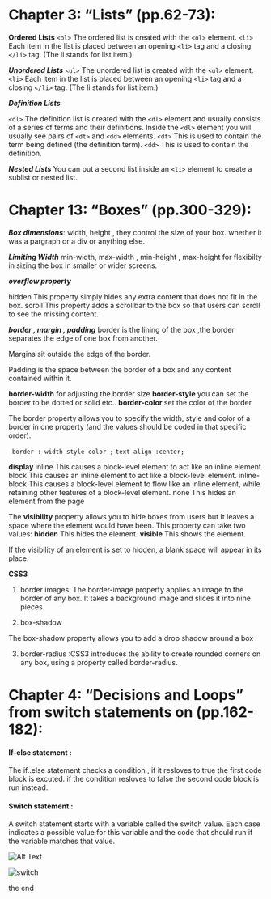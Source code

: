 # Chapter 3: “Lists” (pp.62-73):

**Ordered Lists**
```<ol>```
The ordered list is created with
the ```<ol>``` element.
```<li>```
Each item in the list is placed
between an opening ```<li>``` tag
and a closing ```</li>``` tag. (The li
stands for list item.)

***Unordered Lists***
```<ul>```
The unordered list is created
with the ```<ul>``` element.
```<li>```
Each item in the list is placed
between an opening ```<li>``` tag
and a closing ```</li>``` tag. (The li
stands for list item.)


***Definition Lists***

```<dl>```
The definition list is created with
the ```<dl>``` element and usually
consists of a series of terms and
their definitions.
Inside the ```<dl>``` element you will
usually see pairs of ```<dt>``` and
```<dd>``` elements.
```<dt>```
This is used to contain the term
being defined (the definition
term).
```<dd>```
This is used to contain the
definition.

***Nested Lists***
You can put a second list inside
an ```<li>``` element to create a sublist
or nested list.


# Chapter 13: “Boxes” (pp.300-329):

 ***Box dimensions***: width, height , they control the size of your box. whether it was a pargraph or a div or anything else.

 ***Limiting Width***
min-width, max-width , min-height , max-height
for flexibilty in sizing the box in smaller or wider screens.

***overflow property***

hidden
This property simply hides any
extra content that does not fit in
the box.
scroll
This property adds a scrollbar to
the box so that users can scroll
to see the missing content.


***border , margin , padding***
border is the lining of the box ,the border
separates the edge of one box
from another.

 Margins sit outside the edge
of the border.

Padding is the space between
the border of a box and any
content contained within it.

**border-width** for adjusting the border size
**border-style** you can set the border to be dotted or solid etc..
**border-color** set the color of the border

The border property allows you
to specify the width, style and
color of a border in one property
(and the values should be coded
in that specific order).

``` border : width style color ;```
```text-align :center; ```


**display**
inline
This causes a block-level
element to act like an inline
element.
block
This causes an inline element to
act like a block-level element.
inline-block
This causes a block-level
element to flow like an inline
element, while retaining other
features of a block-level element.
none
This hides an element from the
page



The **visibility** property allows
you to hide boxes from users
but It leaves a space where the
element would have been.
This property can take two
values:
**hidden**
This hides the element.
**visible**
This shows the element.

If the visibility of an element
is set to hidden, a blank space
will appear in its place.
 

**CSS3**
1. border images:
The border-image property
applies an image to the border of
any box. It takes a background
image and slices it into nine
pieces.


2. box-shadow 

The box-shadow property
allows you to add a drop shadow
around a box


3. border-radius :CSS3 introduces the ability to
create rounded corners on any
box, using a property called
border-radius.


# Chapter 4: “Decisions and Loops” from switch statements on (pp.162-182):

#### If-else statement :

The if..else statement checks a condition , if it resloves to true the first code block is excuted. if the condition resloves to false the second code block is run instead.


#### Switch statement :

A switch statement starts with a
variable called the switch value.
Each case indicates a possible
value for this variable and the
code that should run if the
variable matches that value.

![Alt Text](http://2.bp.blogspot.com/_ynkoLGkpwXY/S20QC3rrk5I/AAAAAAAAARc/4rBUMqU59_Y/s320/flowchart_for_loop.bmp)

![switch](https://beginnersbook.com/wp-content/uploads/2017/09/switch_case_flow_diagram_C.jpg)


the end



